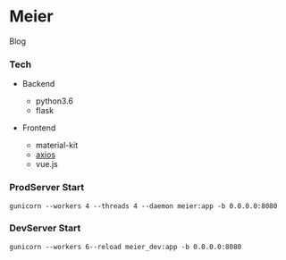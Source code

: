 # Meier

Blog

### Tech

- Backend
    - python3.6
    - flask

- Frontend
    - material-kit
    - [axios](https://github.com/axios/axios)
    - vue.js

### ProdServer Start

```
gunicorn --workers 4 --threads 4 --daemon meier:app -b 0.0.0.0:8080
```

### DevServer Start

```
gunicorn --workers 6--reload meier_dev:app -b 0.0.0.0:8080
```
